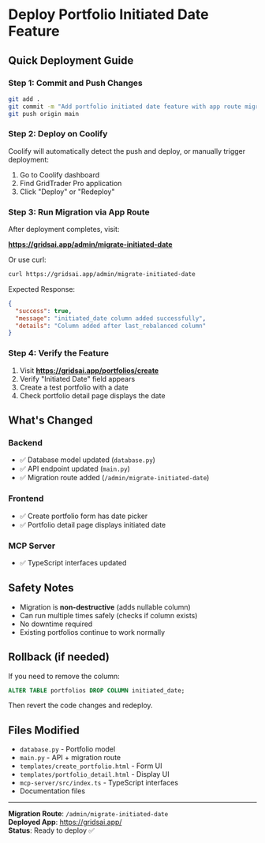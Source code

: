 # Deploy Portfolio Initiated Date Feature

## Quick Deployment Guide

### Step 1: Commit and Push Changes
```bash
git add .
git commit -m "Add portfolio initiated date feature with app route migration"
git push origin main
```

### Step 2: Deploy on Coolify
Coolify will automatically detect the push and deploy, or manually trigger deployment:
1. Go to Coolify dashboard
2. Find GridTrader Pro application
3. Click "Deploy" or "Redeploy"

### Step 3: Run Migration via App Route
After deployment completes, visit:

**https://gridsai.app/admin/migrate-initiated-date**

Or use curl:
```bash
curl https://gridsai.app/admin/migrate-initiated-date
```

Expected Response:
```json
{
  "success": true,
  "message": "initiated_date column added successfully",
  "details": "Column added after last_rebalanced column"
}
```

### Step 4: Verify the Feature
1. Visit **https://gridsai.app/portfolios/create**
2. Verify "Initiated Date" field appears
3. Create a test portfolio with a date
4. Check portfolio detail page displays the date

## What's Changed

### Backend
- ✅ Database model updated (`database.py`)
- ✅ API endpoint updated (`main.py`)
- ✅ Migration route added (`/admin/migrate-initiated-date`)

### Frontend
- ✅ Create portfolio form has date picker
- ✅ Portfolio detail page displays initiated date

### MCP Server
- ✅ TypeScript interfaces updated

## Safety Notes

- Migration is **non-destructive** (adds nullable column)
- Can run multiple times safely (checks if column exists)
- No downtime required
- Existing portfolios continue to work normally

## Rollback (if needed)

If you need to remove the column:
```sql
ALTER TABLE portfolios DROP COLUMN initiated_date;
```

Then revert the code changes and redeploy.

## Files Modified
- `database.py` - Portfolio model
- `main.py` - API + migration route
- `templates/create_portfolio.html` - Form UI
- `templates/portfolio_detail.html` - Display UI
- `mcp-server/src/index.ts` - TypeScript interfaces
- Documentation files

---

**Migration Route**: `/admin/migrate-initiated-date`  
**Deployed App**: https://gridsai.app/  
**Status**: Ready to deploy ✅

